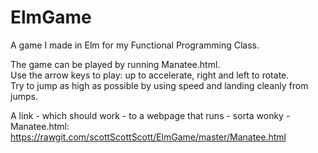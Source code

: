 # ElmGame

A game I made in Elm for my Functional Programming Class. 

The game can be played by running Manatee.html. <br /> 
Use the arrow keys to play: up to accelerate, right and left to rotate. <br />
Try to jump as high as possible by using speed and landing cleanly from jumps. <br />

A link - which should work - to a webpage that runs - sorta wonky - Manatee.html:  
https://rawgit.com/scottScottScott/ElmGame/master/Manatee.html 
